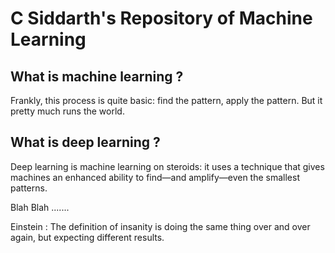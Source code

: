 # C Siddarth's Repository of Machine Learning

## What is machine learning ?
Frankly, this process is quite basic: find the pattern, apply the pattern. But it pretty much runs the world.

## What is deep learning ?
Deep learning is machine learning on steroids: it uses a technique that gives machines an enhanced ability to find—and amplify—even the smallest patterns.

Blah Blah ....... 


Einstein : The definition of insanity is doing the same thing over and over again, but expecting different results. <br>
